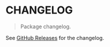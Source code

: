 # CHANGELOG

> Package changelog.

See [GitHub Releases](https://github.com/stdlib-js/stats-pcorrtest/releases) for the changelog.